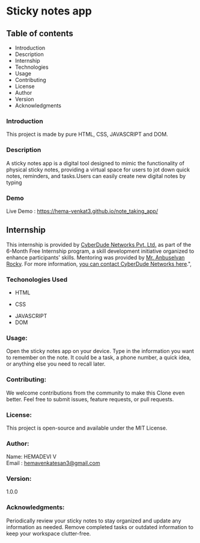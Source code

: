 # Sticky notes app

## Table of contents

- Introduction
- Description
- Internship
- Technologies
- Usage
- Contributing
- License
- Author
- Version
- Acknowledgments

### Introduction

This project is made by pure HTML, CSS, JAVASCRIPT and DOM.

### Description

A sticky notes app is a digital tool designed to mimic the functionality of physical sticky notes, providing a virtual space for users to jot down quick notes, reminders, and tasks.Users can easily create new digital notes by typing

### Demo

Live Demo : https://hema-venkat3.github.io/note_taking_app/

## Internship

This internship is provided by [CyberDude Networks Pvt. Ltd.](https://youtube.com/cyberdudenetworks) as part of the 6-Month Free Internship program, a skill development initiative organized to enhance participants' skills. Mentoring was provided by [Mr. Anbuselvan Rocky](https://instagram.com/anbuselvanrocky). For more information, [you can contact CyberDude Networks here](https://cyberdudenetworks.com).",

### Techonologies Used

- HTML

* CSS

- JAVASCRIPT
- DOM

### Usage:

Open the sticky notes app on your device.
Type in the information you want to remember on the note. It could be a task, a phone number, a quick idea, or anything else you need to recall later.

### Contributing:

We welcome contributions from the community to make this Clone even better. Feel free to submit issues, feature requests, or pull requests.

### License:

This project is open-source and available under the MIT License.

### Author:

Name: HEMADEVI V <br>
Email : hemavenkatesan3@gmail.com

### Version:

1.0.0

### Acknowledgments:

Periodically review your sticky notes to stay organized and update any information as needed. Remove completed tasks or outdated information to keep your workspace clutter-free.
